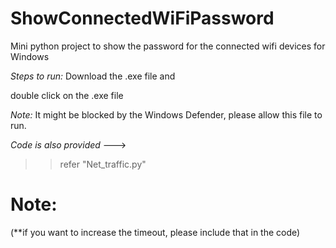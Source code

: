 # ShowConnectedWiFiPassword
Mini python project to show the password for the connected wifi devices for Windows


*Steps to run:*
   Download the .exe file and 
   
   double click on the .exe file

*Note:* It might be blocked by the Windows Defender, please allow this file to run.


*Code is also provided*  ---> 

>> refer "Net_traffic.py"


# Note: 
(**if you want to increase the timeout, please include that in the code)


